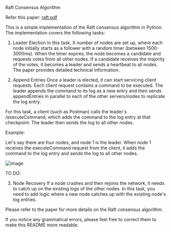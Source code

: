 Raft Consensus Algorithm

Refer this paper: [raft.pdf](https://github.com/VARUNvk1729/Raft-Consensus-Algorithm/files/11268629/raft.pdf)

This is a simple implementation of the Raft consensus algorithm in Python. The implementation covers the following tasks:

1. Leader Election
In this task, X number of nodes are set up, where each node initially starts as a follower with a random timer (between 1500-3000ms). When the timer expires, the node becomes a candidate and requests votes from all other nodes. If a candidate receives the majority of the votes, it becomes a leader and sends a heartbeat to all nodes. The paper provides detailed technical information.

2. Append Entries
Once a leader is elected, it can start servicing client requests. Each client request contains a command to be executed. The leader appends the command to its log as a new entry and then sends appendEntries in parallel to each of the other servers/nodes to replicate the log entry.

For this task, a client (such as Postman) calls the leader's /executeCommand, which adds the command to the log entry at that checkpoint. The leader then sends the log to all other nodes.

Example:

Let's say there are four nodes, and node 1 is the leader. When node 1 receives the executeCommand request from the client, it adds the command to the log entry and sends the log to all other nodes.

![image](https://user-images.githubusercontent.com/76661061/232969338-c78349bc-40eb-45b8-a4c2-90a7f6500e70.png)


TO DO:

3. Node Recovery
If a node crashes and then rejoins the network, it needs to catch up on the existing logs of the other nodes. In this task, you need to add logic where a new node catches up with the existing node's log entries.

Please refer to the paper for more details on the Raft consensus algorithm.

If you notice any grammatical errors, please feel free to correct them to make this README more readable.
